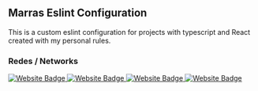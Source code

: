## Marras Eslint Configuration

This is a custom eslint configuration for projects with typescript and React created with my personal rules.

### Redes / Networks

<div id="badges">
  <a href="http://twitch.codigodemarras.com/" target="_blanck">
    <img src="https://img.shields.io/badge/twitch-6441a5?style=for-the-badge&logo=twitch&logoColor=FFFFFF" alt="Website Badge"/>
  </a>
  <a href="http://twitter.codigodemarras.com/" target="_blanck">
    <img src="https://img.shields.io/badge/twitter-00acee?style=for-the-badge&logo=twitter&logoColor=FFFFFF" alt="Website Badge"/>
  </a>
  <a href="http://youtube.codigodemarras.com/" target="_blanck">
    <img src="https://img.shields.io/badge/youtube-c4302b?style=for-the-badge&logo=youtube&logoColor=FFFFFF" alt="Website Badge"/>
  </a>
  <a href="http://discord.codigodemarras.com/" target="_blanck">
    <img src="https://img.shields.io/badge/discord-36393e?style=for-the-badge&logo=discord&logoColor=FFFFFF" alt="Website Badge"/>
  </a>
</div>